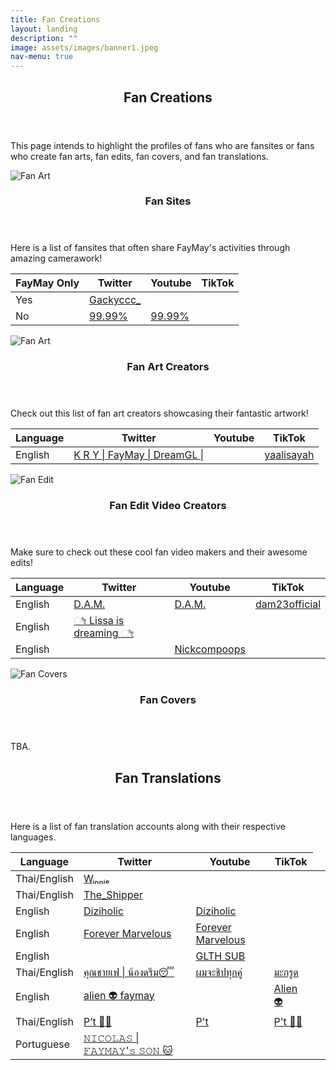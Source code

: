```yaml
---
title: Fan Creations
layout: landing
description: ""
image: assets/images/banner1.jpeg
nav-menu: true
---
```


<!-- Main -->
<div id="main">
	<section id="one">
		<div class="inner">
			<header class="major">
				<h2><span class="translate">Fan Creations</span></h2>
			</header>
			<p><span class="translate">This page intends to highlight the profiles of fans who are fansites or fans who create fan arts, fan edits, fan covers, and fan translations.</span></p>
		</div>
	</section>
	<section class="spotlights">
		<section>
			<div class="image">
				<img src="{{ 'assets/images/square1.jpeg' | relative_url }}" alt="Fan Art" data-position="center center">
			</div>
			<div class="content">
				<div class="inner">
					<header class="major">
						<h3><span class="translate">Fan Sites</span></h3>
					</header>
					<p><span class="translate">Here is a list of fansites that often share FayMay's activities through amazing camerawork!</span></p>
					<div class="table-wrapper">
						<table>
							<thead>
								<tr>
									<th scope="col"><span class="translate">FayMay Only</span></th>
									<th scope="col"><span class="translate">Twitter</span></th>
									<th scope="col"><span class="translate">Youtube</span></th>
									<th scope="col"><span class="translate">TikTok</span></th>
								</tr>
							</thead>
							<tbody>
								<tr>
									<td><span class="translate">Yes</span></td>
									<td><a href="https://x.com/Gackyccc_">Gackyccc_</a></td>
									<td>&nbsp;</td>
									<td>&nbsp;</td>
								</tr>
								<tr>
									<td><span class="translate">No</span></td>
									<td><a href="https://x.com/99_99percentt">99.99%</a></td>
									<td><a href="https://www.youtube.com/@99.99percentt">99.99%</a></td>
									<td>&nbsp;</td>
								</tr>
							</tbody>
						</table>
					</div>
				</div>
			</div>
		</section>
		<section>
			<div class="image">
				<img src="{{ 'assets/images/square2.jpeg' | relative_url }}" alt="Fan Art" data-position="center center">
			</div>
			<div class="content">
				<div class="inner">
					<header class="major">
						<h3><span class="translate">Fan Art Creators</span></h3>
					</header>
					<p><span class="translate">Check out this list of fan art creators showcasing their fantastic artwork!</span></p>
					<div class="table-wrapper">
						<table>
							<thead>
								<tr>
									<th scope="col"><span class="translate">Language</span></th>
									<th scope="col"><span class="translate">Twitter</span></th>
									<th scope="col"><span class="translate">Youtube</span></th>
									<th scope="col"><span class="translate">TikTok</span></th>
								</tr>
							</thead>
							<tbody>
								<tr>
									<td><span class="translate">English</span></td>
									<td><a href="https://x.com/yaalisaya">K R Y | FayMay | DreamGL |</a></td>
									<td>&nbsp;</td>
									<td><a href="https://www.tiktok.com/@yaalisayah?_t=8pC3Q0vUo6i&_r=1">yaalisayah</a></td>
								</tr>
							</tbody>
						</table>
					</div>
				</div>
			</div>
		</section>
		<section>
			<div class="image">
				<img src="{{ 'assets/images/square3.jpeg' | relative_url }}" alt="Fan Edit" data-position="top center">
			</div>
			<div class="content">
				<div class="inner">
					<header class="major">
						<h3><span class="translate">Fan Edit Video Creators</span></h3>
					</header>
					<p><span class="translate">Make sure to check out these cool fan video makers and their awesome edits!</span></p>
					<div class="table-wrapper">
						<table>
							<thead>
								<tr>
									<th scope="col"><span class="translate">Language</span></th>
									<th scope="col"><span class="translate">Twitter</span></th>
									<th scope="col"><span class="translate">Youtube</span></th>
									<th scope="col"><span class="translate">TikTok</span></th>
								</tr>
							</thead>
							<tbody>
								<tr>
									<td><span class="translate">English</span></td>
									<td><a href="https://x.com/DoneeyyOfficial">D.A.M.</a></td>
									<td><a href="https://www.youtube.com/@samon23TER">D.A.M.</a></td>
									<td><a href="https://www.tiktok.com/@dam23official">dam23official</a></td>
								</tr>
								<tr>
									<td><span class="translate">English</span></td>
									<td><a href="https://x.com/lovergl__">ೀ Lissa is dreaming ೀ</a></td>
									<td>&nbsp;</td>
									<td>&nbsp;</td>
								</tr>
								<tr>
									<td><span class="translate">English</span></td>
									<td>&nbsp;</td>
									<td><a href="https://www.youtube.com/playlist?list=PLffObNEMTeXOLV71JV-3kJ2AmsaCp7hti">Nickcompoops</a></td>
									<td>&nbsp;</td>
								</tr>
							</tbody>
						</table>
					</div>
				</div>
			</div>
		</section>
		<section>
			<div class="image">
				<img src="{{ 'assets/images/square4.jpeg' | relative_url }}" alt="Fan Covers" data-position="25% 25%">
			</div>
			<div class="content">
				<div class="inner">
					<header class="major">
						<h3><span class="translate">Fan Covers</span></h3>
					</header>
					<p>TBA.</p>
				</div>
			</div>
		</section>
	</section>
	<!-- Three -->
	<section id="three">
		<div class="inner">
			<header class="major">
				<h2><span class="translate">Fan Translations</span></h2>
			</header>
			<p><span class="translate">Here is a list of fan translation accounts along with their respective languages.</span></p>
			<div class="table-wrapper">
				<table>
					<thead>
						<tr>
							<th scope="col"><span class="translate">Language</span></th>
							<th scope="col"><span class="translate">Twitter</span></th>
							<th scope="col"><span class="translate">Youtube</span></th>
							<th scope="col"><span class="translate">TikTok</span></th>
						</tr>
					</thead>
					<tbody>
						<tr>
							<td><span class="translate">Thai/English</span></td>
							<td><a href="https://x.com/WinnieCatz">Wᵢₙₙᵢₑ</a></td>
							<td>&nbsp;</td>
							<td>&nbsp;</td>
						</tr>
						<tr>
							<td><span class="translate">Thai/English</span></td>
							<td><a href="https://x.com/TSP_theshipper">The_Shipper</a></td>
							<td>&nbsp;</td>
							<td>&nbsp;</td>
						</tr>
						<tr>
							<td><span class="translate">English</span></td>
							<td><a href="https://x.com/Diziholic">Diziholic</a></td>
							<td><a href="https://www.youtube.com/@Diziarchive">Diziholic</a></td>
							<td>&nbsp;</td>
						</tr>
						<tr>
							<td><span class="translate">English</span></td>
							<td><a href="https://x.com/4ever_Marvelous">Forever Marvelous</a></td>
							<td><a href="https://www.youtube.com/@4ever_Marvelous">Forever Marvelous</a></td>
							<td>&nbsp;</td>
						</tr>
						<tr>
							<td><span class="translate">English</span></td>
							<td>&nbsp;</td>
							<td><a href="https://www.youtube.com/@GLTHSUB-xd9zq/videos">GLTH SUB</a></td>
							<td>&nbsp;</td>
						</tr>
						<tr>
							<td><span class="translate">Thai/English</span></td>
							<td><a href="https://x.com/AGuyki">คุณชายเฟ | น้องดรีม😴</a></td>
							<td><a href="https://www.youtube.com/@user-fp6jj6ez3m/videos">ผมจะชิปทุกคู่</a></td>
							<td><a href="https://www.tiktok.com/@user113476042384?_t=8pAEFKthOx5&_r=1">มะกรูด</a></td>
							<td>&nbsp;</td>
						</tr>
						<tr>
							<td><span class="translate">English</span></td>
							<td><a href="https://x.com/alphazalien">alien 👽 faymay</a></td>
							<td>&nbsp;</td>
							<td><a href="https://www.tiktok.com/@absentxalien?_t=8pAE4MIiswk&_r=1">Alien 👽</a></td>
						</tr>
						<tr>
							<td><span class="translate">Thai/English</span></td>
							<td><a href="https://x.com/teeoheewhy">P’t 🏳️‍🌈</a></td>
							<td><a href="https://www.youtube.com/@phi.t">P't</a></td>
							<td><a href="https://www.tiktok.com/@teeoheewhy?_t=8pAEpAYN4rw&_r=1">P't 🏳️‍🌈</a></td>
						</tr>
						<tr>
							<td><span class="translate">Portuguese</span></td>
							<td><a href="https://x.com/princenicolax">𝙽𝙸𝙲𝙾𝙻𝙰𝚂 | 𝙵𝙰𝚈𝙼𝙰𝚈'𝚜 𝚂𝙾𝙽 🐱</a></td>
							<td>&nbsp;</td>
							<td>&nbsp;</td>
						</tr>
					</tbody>
				</table>
			</div>
		</div>
	</section> 
</div>
